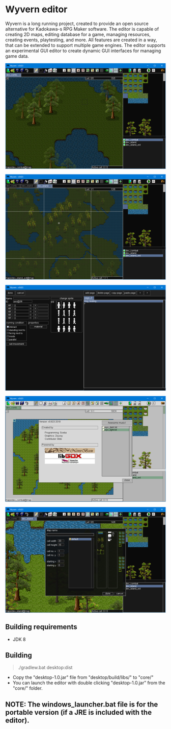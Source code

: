 # Wyvern editor
Wyvern is a long running project, created to provide an open source alternative for Kadokawa-s RPG Maker software.
The editor is capable of creating 2D maps, editing database for a game, managing resources, creating events, playtesting, and more.
All features are created in a way, that can be extended to support multiple game engines.
The editor supports an experimental GUI editor to create dynamic GUI interfaces for managing game data.

![alt text](core/showcase/1.png)

![alt text](core/showcase/2.png)

![alt text](core/showcase/3.png)

![alt text](core/showcase/4.png)

![alt text](core/showcase/5.png)

## Building requirements
- JDK 8

## Building
>./gradlew.bat desktop:dist

- Copy the "desktop-1.0.jar" file from "desktop/build/libs/" to "core/"
- You can launch the editor with double clicking "desktop-1.0.jar" from the "core/" folder.

## NOTE: The windows_launcher.bat file is for the portable version (if a JRE is included with the editor).
